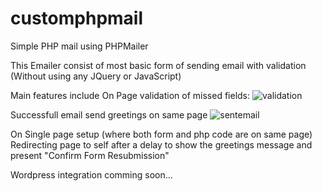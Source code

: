 # customphpmail
Simple PHP mail using PHPMailer

This Emailer consist of most basic form of sending email with validation (Without using any JQuery or JavaScript)

Main features include
On Page validation of missed fields:
![validation](https://cloud.githubusercontent.com/assets/15234249/14495756/78856d66-01ae-11e6-85ca-92028f22e42a.JPG)

Successfull email send greetings on same page
![sentemail](https://cloud.githubusercontent.com/assets/15234249/14495941/21db7ed2-01af-11e6-92e0-ceb3653ebce3.JPG)

On Single page setup (where both form and php code are on same page)
Redirecting page to self after a delay to show the greetings message and present "Confirm Form Resubmission"

Wordpress integration comming soon...
